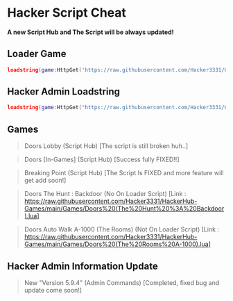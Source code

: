 # Hacker Script Cheat
**A new Script Hub and The Script will be always updated!**
## Loader Game
```lua
loadstring(game:HttpGet('https://raw.githubusercontent.com/Hacker3331/HackerHub-Games/main/LoaderGame.lua', true))()
```
## Hacker Admin Loadstring
```lua
loadstring(game:HttpGet("https://raw.githubusercontent.com/Hacker3331/HackerHub-Games/main/HackerAdminGames.lua"))()
```
## Games
> Doors Lobby (Script Hub) [The script is still broken huh..]

> Doors [In-Games] (Script Hub) [Success fully FIXED!!]

> Breaking Point (Script Hub) [The Script Is FIXED and more feature will get add soon!]

> Doors The Hunt : Backdoor (No On Loader Script) [Link : https://raw.githubusercontent.com/Hacker3331/HackerHub-Games/main/Games/Doors%20(The%20Hunt%20%3A%20Backdoor).lua]

> Doors Auto Walk A-1000 (The Rooms) (Not On Loader Script) [Link : https://raw.githubusercontent.com/Hacker3331/HackerHub-Games/main/Games/Doors%20(The%20Rooms%20A-1000).lua] 
## Hacker Admin Information Update
> New "Version 5.9.4" (Admin Commands) [Completed, fixed bug and update come soon!]
